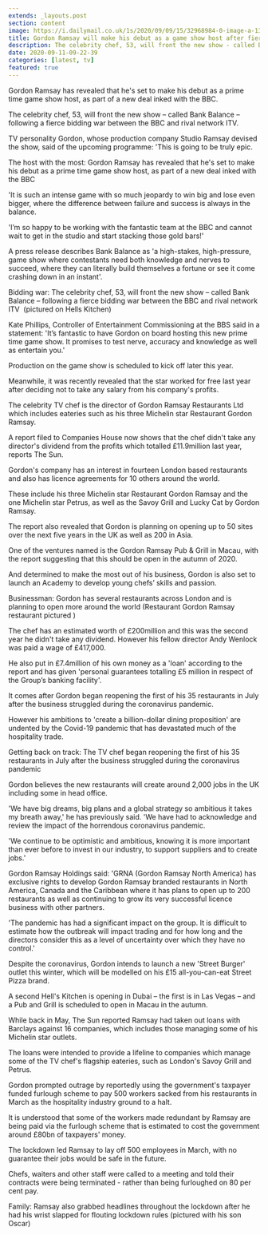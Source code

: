 ```yaml
---
extends: _layouts.post
section: content
image: https://i.dailymail.co.uk/1s/2020/09/09/15/32968984-0-image-a-133_1599663375143.jpg 
title: Gordon Ramsay will make his debut as a game show host after fierce bidding war among TV networks 
description: The celebrity chef, 53, will front the new show - called Bank Balance - following a fierce bidding war between the BBC and rival network ITV. Production is set to begin later this year. 
date: 2020-09-11-09-22-39 
categories: [latest, tv] 
featured: true 
--- 
```

Gordon Ramsay has revealed that he's set to make his debut as a prime time game show host, as part of a new deal inked with the BBC.

The celebrity chef, 53, will front the new show – called Bank Balance – following a fierce bidding war between the BBC and rival network ITV.

TV personality Gordon, whose production company Studio Ramsay devised the show, said of the upcoming programme: 'This is going to be truly epic.

The host with the most: Gordon Ramsay has revealed that he's set to make his debut as a prime time game show host, as part of a new deal inked with the BBC

'It is such an intense game with so much jeopardy to win big and lose even bigger, where the difference between failure and success is always in the balance.

'I’m so happy to be working with the fantastic team at the BBC and cannot wait to get in the studio and start stacking those gold bars!'

A press release describes Bank Balance as 'a high-stakes, high-pressure, game show where contestants need both knowledge and nerves to succeed, where they can literally build themselves a fortune or see it come crashing down in an instant'.

Bidding war: The celebrity chef, 53, will front the new show – called Bank Balance – following a fierce bidding war between the BBC and rival network ITV  (pictured on Hells Kitchen)

Kate Phillips, Controller of Entertainment Commissioning at the BBS said in a statement: 'It’s fantastic to have Gordon on board hosting this new prime time game show. It promises to test nerve, accuracy and knowledge as well as entertain you.'

Production on the game show is scheduled to kick off later this year. 

Meanwhile, it was recently revealed that the star worked for free last year after deciding not to take any salary from his company's profits.

The celebrity TV chef is the director of Gordon Ramsay Restaurants Ltd which includes eateries such as his three Michelin star Restaurant Gordon Ramsay.

A report filed to Companies House now shows that the chef didn't take any director's dividend from the profits which totalled £11.9million last year, reports The Sun.   

Gordon's company has an interest in fourteen London based restaurants and also has licence agreements for 10 others around the world.

These include his three Michelin star Restaurant Gordon Ramsay and the one Michelin star Petrus, as well as the Savoy Grill and Lucky Cat by Gordon Ramsay.

The report also revealed that Gordon is planning on opening up to 50 sites over the next five years in the UK as well as 200 in Asia.

One of the ventures named is the Gordon Ramsay Pub & Grill in Macau, with the report suggesting that this should be open in the autumn of 2020.

And determined to make the most out of his business, Gordon is also set to launch an Academy to develop young chefs’ skills and passion.     

Businessman: Gordon has several restaurants across London and is planning to open more around the world (Restaurant Gordon Ramsay restaurant pictured ) 

The chef has an estimated worth of £200million and this was the second year he didn't take any dividend. However his fellow director Andy Wenlock was paid a wage of £417,000.

He also put in £7.4million of his own money as a 'loan' according to the report and has given 'personal guarantees totalling £5 million in respect of the Group’s banking facility'.

It comes after Gordon began reopening the first of his 35 restaurants in July after the business struggled during the coronavirus pandemic. 

However his ambitions to 'create a billion-dollar dining proposition' are undented by the Covid-19 pandemic that has devastated much of the hospitality trade. 

Getting back on track: The TV chef began reopening the first of his 35 restaurants in July after the business struggled during the coronavirus pandemic

Gordon believes the new restaurants will create around 2,000 jobs in the UK including some in head office. 

'We have big dreams, big plans and a global strategy so ambitious it takes my breath away,' he has previously said. 'We have had to acknowledge and review the impact of the horrendous coronavirus pandemic. 

'We continue to be optimistic and ambitious, knowing it is more important than ever before to invest in our industry, to support suppliers and to create jobs.'

Gordon Ramsay Holdings said: 'GRNA (Gordon Ramsay North America) has exclusive rights to develop Gordon Ramsay branded restaurants in North America, Canada and the Caribbean where it has plans to open up to 200 restaurants as well as continuing to grow its very successful licence business with other partners.

'The pandemic has had a significant impact on the group. It is difficult to estimate how the outbreak will impact trading and for how long and the directors consider this as a level of uncertainty over which they have no control.' 

Despite the coronavirus, Gordon intends to launch a new 'Street Burger' outlet this winter, which will be modelled on his £15 all-you-can-eat Street Pizza brand.

A second Hell's Kitchen is opening in Dubai – the first is in Las Vegas – and a Pub and Grill is scheduled to open in Macau in the autumn. 

While back in May, The Sun reported Ramsay had taken out loans with Barclays against 16 companies, which includes those managing some of his Michelin star outlets.

The loans were intended to provide a lifeline to companies which manage some of the TV chef's flagship eateries, such as London's Savoy Grill and Petrus. 

Gordon prompted outrage by reportedly using the government's taxpayer funded furlough scheme to pay 500 workers sacked from his restaurants in March as the hospitality industry ground to a halt.

It is understood that some of the workers made redundant by Ramsay are being paid via the furlough scheme that is estimated to cost the government around £80bn of taxpayers' money. 

The lockdown led Ramsay to lay off 500 employees in March, with no guarantee their jobs would be safe in the future.

Chefs, waiters and other staff were called to a meeting and told their contracts were being terminated - rather than being furloughed on 80 per cent pay.

Family: Ramsay also grabbed headlines throughout the lockdown after he had his wrist slapped for flouting lockdown rules (pictured with his son Oscar)

